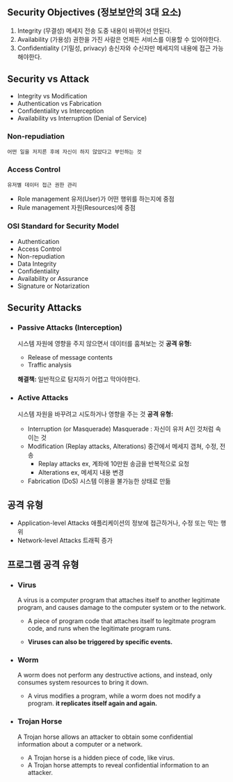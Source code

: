 ## Security Objectives (정보보안의 3대 요소)

1. Integrity (무결성) 
    메세지 전송 도중 내용이 바뀌어선 안된다. 
2. Availability (가용성)
    권한을 가진 사람은 언제든 서비스를 이용할 수 있어야한다. 
3. Confidentiality (기밀성, privacy)
    송신자와 수신자만 메세지의 내용에 접근 가능해야한다. 

## Security vs Attack
- Integrity vs Modification
- Authentication vs Fabrication 
- Confidentiality vs Interception 
- Availability vs Interruption (Denial of Service)

### Non-repudiation
    어떤 일을 저지른 후에 자신이 하지 않았다고 부인하는 것

### Access Control 
    유저별 데이터 접근 권한 관리
- Role management
  유저(User)가 어떤 행위를 하는지에 중점
- Rule management
  자원(Resources)에 중점

### OSI Standard for Security Model 

- Authentication
- Access Control 
- Non-repudiation
- Data Integrity
- Confidentiality
- Availability or Assurance
- Signature or Notarization

## Security Attacks
- ### Passive Attacks (Interception)
  시스템 자원에 영향을 주지 않으면서 데이터를 훔쳐보는 것
  <strong>공격 유형: </strong> 
  - Release of message contents
  - Traffic analysis
  
  <strong>해결책: </strong> 일반적으로 탐지하기 어렵고 막아야한다.
- ### Active Attacks
  시스템 자원을 바꾸려고 시도하거나 영향을 주는 것
  <strong>공격 유형: </strong> 
  - Interruption (or Masquerade) 
    Masquerade : 자신이 유저 A인 것처럼 속이는 것
  - Modification (Replay attacks, Alterations)
    중간에서 메세지 갭쳐, 수정, 전송 
    - Replay attacks
      ex, 계좌에 10만원 송금을 반복적으로 요청
    - Alterations 
      ex, 메세지 내용 변경
  - Fabrication (DoS)
    시스템 이용을 불가능한 상태로 만듦

## 공격 유형

- Application-level Attacks 
  애플리케이션의 정보에 접근하거나, 수정 또는 막는 행위
- Network-level Attacks
  트래픽 증가

## 프로그램 공격 유형
- ### Virus 
    A virus is a computer program that attaches itself to another legitimate program, and causes damage to the computer system or to the network. 

    - A piece of program code that attaches itself to legitmate program code, and runs when the legitimate program runs. 

    - <strong>Viruses can also be triggered by specific events. </strong>
- ### Worm
    A worm does not perform any destructive actions, and instead, only consumes system resources to bring it down. 

    - A virus modifies a program, while a worm does not modify a program. <strong>it replicates itself again and again. </strong>
- ### Trojan Horse
    A Trojan horse allows an attacker to obtain some confidential information about a computer or a network. 
    - A Trojan horse is a hidden piece of code, like virus. 
    - A Trojan horse attempts to reveal confidential information to an attacker. 
